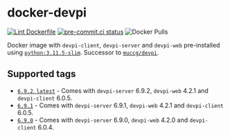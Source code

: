 # docker-devpi

[![Lint Dockerfile](https://github.com/coatl-dev/docker-devpi/actions/workflows/main.yml/badge.svg)](https://github.com/coatl-dev/docker-devpi/actions/workflows/main.yml)
[![pre-commit.ci status](https://results.pre-commit.ci/badge/github/coatl-dev/docker-devpi/coatl.svg)](https://results.pre-commit.ci/latest/github/coatl-dev/docker-devpi/coatl)
![Docker Pulls](https://img.shields.io/docker/pulls/coatldev/devpi)

Docker image with `devpi-client`, `devpi-server` and `devpi-web` pre-installed
using [`python:3.11.5-slim`]. Successor to [`muccg/devpi`].

## Supported tags

- [`6.9.2`, `latest`] - Comes with `devpi-server` 6.9.2, `devpi-web` 4.2.1 and
  `devpi-client` 6.0.5.
- [`6.9.1`] - Comes with `devpi-server` 6.9.1, `devpi-web` 4.2.1 and
  `devpi-client` 6.0.5.
- [`6.9.0`] - Comes with `devpi-server` 6.9.0, `devpi-web` 4.2.0 and
  `devpi-client` 6.0.4.

[`6.9.2`, `latest`]: https://github.com/coatl-dev/docker-devpi/blob/6.9.2/Dockerfile
[`6.9.1`]: https://github.com/coatl-dev/docker-devpi/blob/6.9.1/Dockerfile
[`6.9.0`]: https://github.com/coatl-dev/docker-devpi/blob/6.9.0/Dockerfile
[`muccg/devpi`]: https://hub.docker.com/r/muccg/devpi
[`python:3.11.5-slim`]: https://github.com/docker-library/python/blob/81b6e5f0643965618d633cd6b811bf0879dee360/3.11/slim-bookworm/Dockerfile
